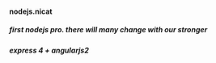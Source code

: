 #### nodejs.nicat
##### first nodejs pro. there will many change with our stronger
##### express 4 + angularjs2
